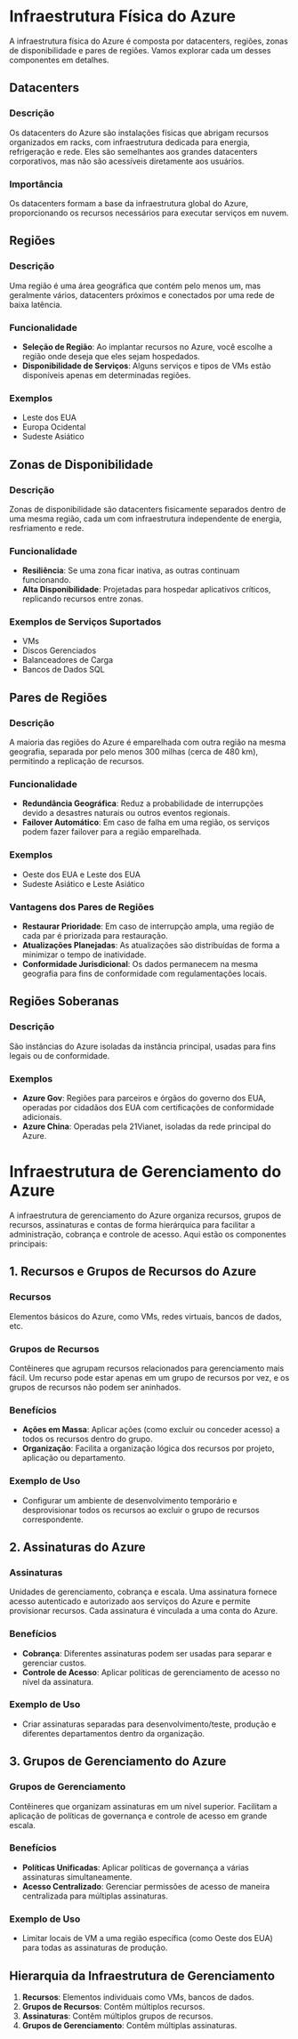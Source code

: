 # Infraestrutura Física do Azure

A infraestrutura física do Azure é composta por datacenters, regiões, zonas de disponibilidade e pares de regiões. Vamos explorar cada um desses componentes em detalhes.

## Datacenters

### Descrição
Os datacenters do Azure são instalações físicas que abrigam recursos organizados em racks, com infraestrutura dedicada para energia, refrigeração e rede. Eles são semelhantes aos grandes datacenters corporativos, mas não são acessíveis diretamente aos usuários.

### Importância
Os datacenters formam a base da infraestrutura global do Azure, proporcionando os recursos necessários para executar serviços em nuvem.

## Regiões

### Descrição
Uma região é uma área geográfica que contém pelo menos um, mas geralmente vários, datacenters próximos e conectados por uma rede de baixa latência.

### Funcionalidade
- **Seleção de Região**: Ao implantar recursos no Azure, você escolhe a região onde deseja que eles sejam hospedados.
- **Disponibilidade de Serviços**: Alguns serviços e tipos de VMs estão disponíveis apenas em determinadas regiões.

### Exemplos
- Leste dos EUA
- Europa Ocidental
- Sudeste Asiático

## Zonas de Disponibilidade

### Descrição
Zonas de disponibilidade são datacenters fisicamente separados dentro de uma mesma região, cada um com infraestrutura independente de energia, resfriamento e rede.

### Funcionalidade
- **Resiliência**: Se uma zona ficar inativa, as outras continuam funcionando.
- **Alta Disponibilidade**: Projetadas para hospedar aplicativos críticos, replicando recursos entre zonas.

### Exemplos de Serviços Suportados
- VMs
- Discos Gerenciados
- Balanceadores de Carga
- Bancos de Dados SQL

## Pares de Regiões

### Descrição
A maioria das regiões do Azure é emparelhada com outra região na mesma geografia, separada por pelo menos 300 milhas (cerca de 480 km), permitindo a replicação de recursos.

### Funcionalidade
- **Redundância Geográfica**: Reduz a probabilidade de interrupções devido a desastres naturais ou outros eventos regionais.
- **Failover Automático**: Em caso de falha em uma região, os serviços podem fazer failover para a região emparelhada.

### Exemplos
- Oeste dos EUA e Leste dos EUA
- Sudeste Asiático e Leste Asiático

### Vantagens dos Pares de Regiões
- **Restaurar Prioridade**: Em caso de interrupção ampla, uma região de cada par é priorizada para restauração.
- **Atualizações Planejadas**: As atualizações são distribuídas de forma a minimizar o tempo de inatividade.
- **Conformidade Jurisdicional**: Os dados permanecem na mesma geografia para fins de conformidade com regulamentações locais.

## Regiões Soberanas

### Descrição
São instâncias do Azure isoladas da instância principal, usadas para fins legais ou de conformidade.

### Exemplos
- **Azure Gov**: Regiões para parceiros e órgãos do governo dos EUA, operadas por cidadãos dos EUA com certificações de conformidade adicionais.
- **Azure China**: Operadas pela 21Vianet, isoladas da rede principal do Azure.

# Infraestrutura de Gerenciamento do Azure

A infraestrutura de gerenciamento do Azure organiza recursos, grupos de recursos, assinaturas e contas de forma hierárquica para facilitar a administração, cobrança e controle de acesso. Aqui estão os componentes principais:

## 1. Recursos e Grupos de Recursos do Azure

### Recursos
Elementos básicos do Azure, como VMs, redes virtuais, bancos de dados, etc.

### Grupos de Recursos
Contêineres que agrupam recursos relacionados para gerenciamento mais fácil. Um recurso pode estar apenas em um grupo de recursos por vez, e os grupos de recursos não podem ser aninhados.

### Benefícios
- **Ações em Massa**: Aplicar ações (como excluir ou conceder acesso) a todos os recursos dentro do grupo.
- **Organização**: Facilita a organização lógica dos recursos por projeto, aplicação ou departamento.

### Exemplo de Uso
- Configurar um ambiente de desenvolvimento temporário e desprovisionar todos os recursos ao excluir o grupo de recursos correspondente.

## 2. Assinaturas do Azure

### Assinaturas
Unidades de gerenciamento, cobrança e escala. Uma assinatura fornece acesso autenticado e autorizado aos serviços do Azure e permite provisionar recursos. Cada assinatura é vinculada a uma conta do Azure.

### Benefícios
- **Cobrança**: Diferentes assinaturas podem ser usadas para separar e gerenciar custos.
- **Controle de Acesso**: Aplicar políticas de gerenciamento de acesso no nível da assinatura.

### Exemplo de Uso
- Criar assinaturas separadas para desenvolvimento/teste, produção e diferentes departamentos dentro da organização.

## 3. Grupos de Gerenciamento do Azure

### Grupos de Gerenciamento
Contêineres que organizam assinaturas em um nível superior. Facilitam a aplicação de políticas de governança e controle de acesso em grande escala.

### Benefícios
- **Políticas Unificadas**: Aplicar políticas de governança a várias assinaturas simultaneamente.
- **Acesso Centralizado**: Gerenciar permissões de acesso de maneira centralizada para múltiplas assinaturas.

### Exemplo de Uso
- Limitar locais de VM a uma região específica (como Oeste dos EUA) para todas as assinaturas de produção.

## Hierarquia da Infraestrutura de Gerenciamento

1. **Recursos**: Elementos individuais como VMs, bancos de dados.
2. **Grupos de Recursos**: Contêm múltiplos recursos.
3. **Assinaturas**: Contêm múltiplos grupos de recursos.
4. **Grupos de Gerenciamento**: Contêm múltiplas assinaturas.
